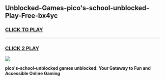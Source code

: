 
## Unblocked-Games-pico's-school-unblocked-Play-Free-bx4yc
<h3>
<a href="https://premium76.site?title=pico's-school-unblocked&ref=23A">CLICK TO PLAY</a></h3>
<hr>

<h3>
<a href="https://premium76.site?title=pico's-school-unblocked&ref=23A">CLICK 2 PLAY</a>
  
</h3>

<a href="https://premium76.site?title=pico's-school-unblocked&ref=23A"><img src="https://clearcache.store/games.png"></a>


**pico's-school-unblocked games unblocked: Your Gateway to Fun and Accessible Online Gaming**
